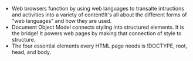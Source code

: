 - Web browsers function by using web languages to transalte intructions and activities into a variety of content!It's all about the different forms of "web languages" and how they are used.
- Document Object Model connects styling into structured elements. It is the bridge! It powers web pages by making that connection of style to structure.
- The four essential elements every HTML page needs is !DOCTYPE, root, head, and body.
